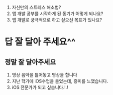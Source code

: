 1. 자신만의 스트레스 해소법?
2. 앱 개발 공부를 시작하게 된 동기가 어떻게 되나요?
3. 앱 개발로 궁극적으로 하고 싶으신 목표가 있나요?

# 답 잘 달아 주세요^^
## 정말 잘 달아주세요

1. 명상 음악을 틀어놓고 명상을 합니다
2. 지난 학기에 iOS수업을 들었는데, 흥미를 느꼈습니다.
3. iOS 전문가가 되고 싶습니다.!.!
